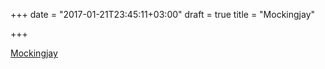+++
date = "2017-01-21T23:45:11+03:00"
draft = true
title = "Mockingjay"

+++

<p><a href="https://github.com/quii/mockingjay-server">Mockingjay</a></p>
